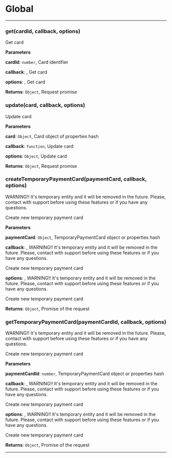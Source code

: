 # Global





* * *

### get(cardId, callback, options) 

Get card

**Parameters**

**cardId**: `number`, Card identifier

**callback**: , Get card

**options**: , Get card

**Returns**: `Object`, Request promise


### update(card, callback, options) 

Update card

**Parameters**

**card**: `Object`, Card object of properties hash

**callback**: `function`, Update card

**options**: `Object`, Update card

**Returns**: `Object`, Request promise


### createTemporaryPaymentCard(paymentCard, callback, options) 

WARNING!!
It's temporary entity and it will be removed in the future.
Please, contact with support before using these features or if you have any questions.

Create new temporary payment card

**Parameters**

**paymentCard**: `Object`, TemporaryPaymentCard object or properties hash

**callback**: , WARNING!!
It's temporary entity and it will be removed in the future.
Please, contact with support before using these features or if you have any questions.

Create new temporary payment card

**options**: , WARNING!!
It's temporary entity and it will be removed in the future.
Please, contact with support before using these features or if you have any questions.

Create new temporary payment card

**Returns**: `Object`, Promise of the request


### getTemporaryPaymentCard(paymentCardId, callback, options) 

WARNING!!
It's temporary entity and it will be removed in the future.
Please, contact with support before using these features or if you have any questions.

Create new temporary payment card

**Parameters**

**paymentCardId**: `number`, TemporaryPaymentCard object or properties hash

**callback**: , WARNING!!
It's temporary entity and it will be removed in the future.
Please, contact with support before using these features or if you have any questions.

Create new temporary payment card

**options**: , WARNING!!
It's temporary entity and it will be removed in the future.
Please, contact with support before using these features or if you have any questions.

Create new temporary payment card

**Returns**: `Object`, Promise of the request



* * *










